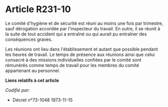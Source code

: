 # Article R231-10

Le comité d'hygiène et de sécurité est réuni au moins une fois par trimestre, sauf dérogation accordée par l'inspecteur du
travail. En outre, il se réunit à la suite de tout accident qui a entraîné ou qui aurait pu entraîner des conséquences
graves.

Les réunions ont lieu dans l'établissement et autant que possible pendant les heures de travail. Le temps de présence aux
réunions ainsi que celui consacré à des missions individuelles confiées par le comité sont rémunérés comme temps de travail
pour les membres du comité appartenant au personnel.

**Liens relatifs à cet article**

_Codifié par_:

  - Décret n°73-1048 1973-11-15
